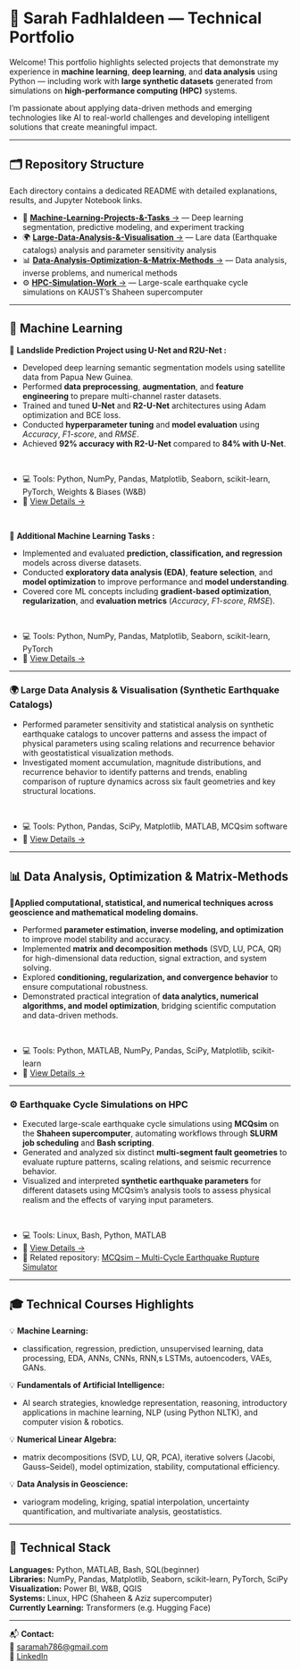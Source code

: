 # 🌟 Sarah Fadhlaldeen — Technical Portfolio

Welcome! This portfolio highlights selected projects that demonstrate my experience in **machine learning**, **deep learning**, and **data analysis** using Python — including work with **large synthetic datasets** generated from simulations on **high-performance computing (HPC)** systems.

I’m passionate about applying data-driven methods and emerging technologies like AI to real-world challenges and developing intelligent solutions that create meaningful impact.

---

## 🗂️ Repository Structure

Each directory contains a dedicated README with detailed explanations, results, and  Jupyter Notebook links.

- 🧠 [**Machine-Learning-Projects-&-Tasks** →](./Machine-Learning-Projects-&-Tasks) — Deep learning segmentation, predictive modeling, and experiment tracking
- 🌍 [**Large-Data-Analysis-&-Visualisation** →](./Large-Data-Analysis-&-Visualisation) — Lare data (Earthquake catalogs) analysis and parameter sensitivity analysis 
- 📊 [**Data-Analysis-Optimization-&-Matrix-Methods** →](./Data-Analysis-Optimization-&-Tuning) — Data analysis, inverse problems, and numerical methods  
- ⚙️ [**HPC-Simulation-Work** →](./HPC-Simulation-Work) — Large-scale earthquake cycle simulations on KAUST’s Shaheen supercomputer

---

## 🧠 Machine Learning

🧩 **Landslide Prediction Project using U-Net and R2U-Net :**  
- Developed deep learning semantic segmentation models using satellite data from Papua New Guinea.  
- Performed **data preprocessing**, **augmentation**, and **feature engineering** to prepare multi-channel raster datasets.  
- Trained and tuned **U-Net** and **R2-U-Net** architectures using Adam optimization and BCE loss.  
- Conducted **hyperparameter tuning** and **model evaluation** using *Accuracy*, *F1-score*, and *RMSE*.  
- Achieved **92% accuracy with R2-U-Net** compared to **84% with U-Net**. 

<br>

- 💻 Tools: Python, NumPy, Pandas, Matplotlib, Seaborn, scikit-learn, PyTorch, Weights & Biases (W&B)  
- 🔗 [View Details →](./Machine-Learning-Projects-&-Tasks)

<br>

🧩 **Additional Machine Learning Tasks :**  
- Implemented and evaluated **prediction, classification, and regression** models across diverse datasets.  
- Conducted **exploratory data analysis (EDA)**, **feature selection**, and **model optimization** to improve performance and **model understanding**.  
- Covered core ML concepts including **gradient-based optimization**, **regularization**, and **evaluation metrics** (*Accuracy*, *F1-score*, *RMSE*). 

<br>

- 💻 Tools: Python, NumPy, Pandas, Matplotlib, Seaborn, scikit-learn, PyTorch  
- 🔗 [View Details →](./Machine-Learning-Projects-&-Tasks)

---

### 🌍 Large Data Analysis & Visualisation (Synthetic Earthquake Catalogs) 
- Performed parameter sensitivity and statistical analysis on synthetic earthquake catalogs to uncover patterns and assess the impact of physical parameters using scaling relations and recurrence behavior with geostatistical visualization methods.
- Investigated moment accumulation, magnitude distributions, and recurrence behavior to identify patterns and trends, enabling comparison of rupture dynamics across six fault geometries and key structural locations.

<br>

- 💻 Tools: Python, Pandas, SciPy, Matplotlib, MATLAB, MCQsim software
- 🔗 [View Details →](./Large-Data-Analysis-&-Visualisation)

---

## 📊 Data Analysis, Optimization & Matrix-Methods  

🧩**Applied computational, statistical, and numerical techniques across geoscience and mathematical modeling domains.**  
- Performed **parameter estimation, inverse modeling, and optimization** to improve model stability and accuracy.  
- Implemented **matrix and decomposition methods** (SVD, LU, PCA, QR) for high-dimensional data reduction, signal extraction, and system solving.  
- Explored **conditioning, regularization, and convergence behavior** to ensure computational robustness.  
- Demonstrated practical integration of **data analytics, numerical algorithms, and model optimization**, bridging scientific computation and data-driven methods. 

<br>

- 💻 Tools: Python, MATLAB, NumPy, Pandas, SciPy, Matplotlib, scikit-learn  
- 🔗 [View Details →](./Data-Analysis-Optimization-&-Matrix-Methods)

---

### ⚙️ Earthquake Cycle Simulations on HPC
- Executed large-scale earthquake cycle simulations using **MCQsim** on the **Shaheen supercomputer**, automating workflows through **SLURM job scheduling** and **Bash scripting**.  
- Generated and analyzed six distinct **multi-segment fault geometries** to evaluate rupture patterns, scaling relations, and seismic recurrence behavior.  
- Visualized and interpreted **synthetic earthquake parameters** for different datasets using MCQsim’s analysis tools to assess physical realism and the effects of varying input parameters.  

<br>

- 💻 Tools: Linux, Bash, Python, MATLAB  
- 🔗 [View Details →](./HPC-Simulation-Work)  
- 🔗 Related repository: [MCQsim – Multi-Cycle Earthquake Rupture Simulator](https://github.com/woxin5295/MC-Qsim)

---

## 🎓 Technical Courses Highlights
💡 **Machine Learning:** 
- classification, regression, prediction, unsupervised learning, data processing, EDA, ANNs, CNNs, RNN,s LSTMs, autoencoders, VAEs, GANs.

💡 **Fundamentals of Artificial Intelligence:** 
- AI search strategies, knowledge representation, reasoning, introductory applications in machine learning, NLP (using Python NLTK), and computer vision & robotics.

💡 **Numerical Linear Algebra:** 
- matrix decompositions (SVD, LU, QR, PCA), iterative solvers (Jacobi, Gauss–Seidel), model optimization, stability, computational efficiency. 

💡 **Data Analysis in Geoscience:** 
- variogram modeling, kriging, spatial interpolation, uncertainty quantification, and multivariate analysis, geostatistics.


---

## 🧰 Technical Stack
**Languages:** Python, MATLAB, Bash, SQL(beginner)  
**Libraries:** NumPy, Pandas, Matplotlib, Seaborn, scikit-learn, PyTorch, SciPy     
**Visualization:** Power BI, W&B, QGIS  
**Systems:** Linux, HPC (Shaheen & Aziz supercomputer)  
**Currently Learning:** Transformers (e.g. Hugging Face)

---

📬 **Contact:**  
📧 [saramah786@gmail.com](mailto:saramah786@gmail.com)  
🔗 [LinkedIn](https://www.linkedin.com/in/sarah-fadhlaldeen)
